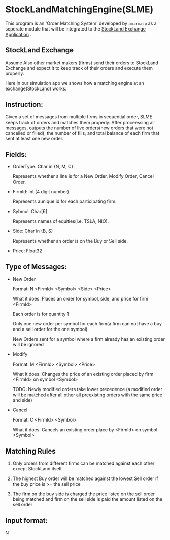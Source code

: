 # StockLandMatchingEngine(SLME)
This program is an 'Order Matching System' developed by `amirmasp` as a seperate module that will be integrated to the [StockLand Exchange Application](https://github.com/amirmasp/StockLandFinal) .




## StockLand Exchange

Assume Also other market makers (firms) send their orders to StockLand  Exchange and expect it to keep track of their orders and execute them properly.

Here in our simulation app we shows how a matching engine at an exchange(StockLand) works.

## Instruction:
Given a set of messages from multiple firms in sequential order, SLME keeps track of orders and matches them properly. After proceessing all messages, outputs the number of live orders(new orders that were not cancelled or filled), the number of fills, and total balance of each firm that sent at least one new order.

## Fields:
* OrderType: Char in {N, M, C}

   Represents whether a line is for a New Order, Modify Order, Cancel Order.

* FirmId: Int (4 digit number)

   Represents aunique id for each participating firm.
* Sybmol: Char[6]

   Represents names of equities(i.e. TSLA, NIO).

* Side: Char in {B, S}

   Represents whether an order is on the Buy or Sell side.

* Price: Float32   

## Type of Messages:
* New Order

   Format: N &lt;FirmId&gt; &lt;Symbol&gt; &lt;Side&gt; &lt;Price&gt;

   What it does: Places an order for symbol, side, and price for firm &lt;FirmId&gt;

   Each order is for quantity 1

   Only one new order per symbol for each firm(a firm can not have a buy and a sell order for the one symbol)

   New Orders sent for a symbol where a firm already has an existing order will be ignored

* Modify

   Format: M &lt;FirmId&gt; &lt;Symbol&gt; &lt;Price&gt;
   
   What it does: Changes the price of an existing order placed by firm &lt;FirmId&gt; on symbol &lt;Symbol&gt;

   TODO: Newly modified orders take lower precedence (a modified order will be matched after all other all preexisting orders with the same price and side)

* Cancel

   Format: C &lt;FirmId&gt; &lt;Symbol&gt; 

   What it does: Cancels an existing order place by &lt;FirmId&gt; on symbol &lt;Symbol&gt;

## Matching Rules   

1. Only orders from different firms can be matched against each other except StockLand itself

2. The highest Buy order will be matched against the lowest Sell order if the buy price is >= the sell price

3. The firm on the buy side is charged the price listed on the sell order being matched and firm on the sell side is paid the amount listed on the sell order

## Input format:

N 
   



